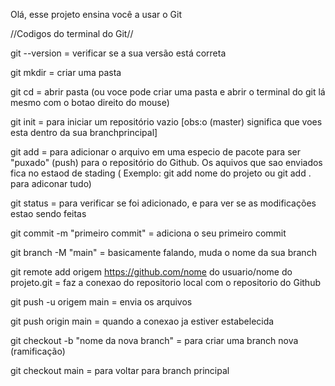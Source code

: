 Olá, esse projeto ensina você a usar o Git 


//Codigos do terminal do Git//

git --version = verificar se a sua versão está correta

git mkdir = criar uma pasta

git cd = abrir pasta (ou voce pode criar uma pasta e abrir o terminal do git lá mesmo com o botao direito do mouse)

git init = para iniciar um repositório vazio [obs:o (master) significa que voes esta dentro da sua branchprincipal]

git add = para adicionar o arquivo em uma especio de pacote para ser "puxado" (push) para o repositório do Github. Os aquivos que sao enviados fica no estaod de stading ( Exemplo: git add nome do projeto ou git add . para adiconar tudo)

git status = para verificar se foi adicionado, e para ver se as modificações estao sendo feitas

git commit -m "primeiro commit" = adiciona o seu primeiro commit

git branch -M "main" = basicamente falando, muda o nome da sua branch

git remote add origem https://github.com/nome do usuario/nome do projeto.git = faz a conexao do repositorio local com o repositorio do Github

git push -u origem main = envia os arquivos 

git push origin main = quando a conexao ja estiver estabelecida 

git checkout -b "nome da nova branch" = para criar uma branch nova (ramificação)

git checkout main = para voltar para branch principal